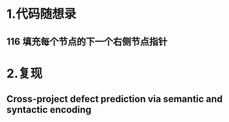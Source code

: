 # 1.代码随想录
## 116 填充每个节点的下一个右侧节点指针

# 2.复现
## Cross-project defect prediction via semantic and syntactic encoding